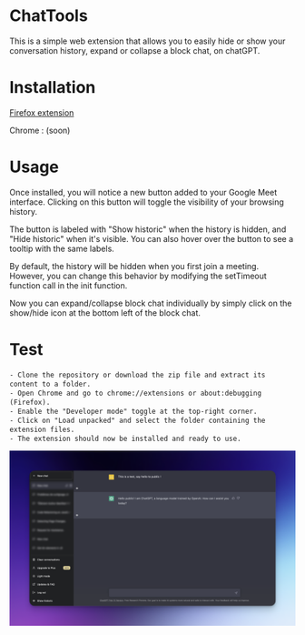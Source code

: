 # ChatTools

This is a simple web extension that allows you to easily hide or show your conversation history, expand or collapse a block chat, on chatGPT.
# Installation

   [Firefox extension](https://addons.mozilla.org/fr/firefox/addon/chattools/)
   
   Chrome : (soon)

# Usage

Once installed, you will notice a new button added to your Google Meet interface. Clicking on this button will toggle the visibility of your browsing history.

The button is labeled with "Show historic" when the history is hidden, and "Hide historic" when it's visible. You can also hover over the button to see a tooltip with the same labels.

By default, the history will be hidden when you first join a meeting. However, you can change this behavior by modifying the setTimeout function call in the init function.

Now you can expand/collapse block chat individually by simply click on the show/hide icon at the bottom left of the block chat.

# Test

    - Clone the repository or download the zip file and extract its content to a folder.
    - Open Chrome and go to chrome://extensions or about:debugging (Firefox).
    - Enable the "Developer mode" toggle at the top-right corner.
    - Click on "Load unpacked" and select the folder containing the extension files.
    - The extension should now be installed and ready to use.
    
    
![Screenshot](./assets/chattools.png)
